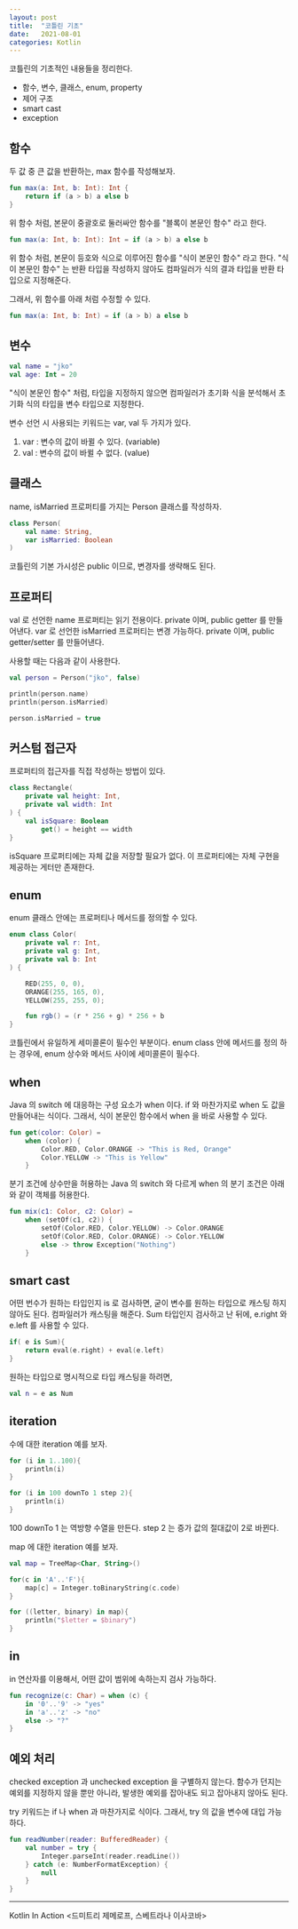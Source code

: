 ```yaml
---
layout: post 
title:  "코틀린 기초"
date:   2021-08-01 
categories: Kotlin
---
```


코틀린의 기초적인 내용들을 정리한다.

- 함수, 변수, 클래스, enum, property
- 제어 구조
- smart cast
- exception

## 함수

두 값 중 큰 값을 반환하는, max 함수를 작성해보자.

```kotlin
fun max(a: Int, b: Int): Int {
    return if (a > b) a else b
}
```

위 함수 처럼, 본문이 중괄호로 둘러싸안 함수를 "블록이 본문인 함수" 라고 한다.

```kotlin
fun max(a: Int, b: Int): Int = if (a > b) a else b
```

위 함수 처럼, 본문이 등호와 식으로 이루어진 함수를 "식이 본문인 함수" 라고 한다.
"식이 본문인 함수" 는 반환 타입을 작성하지 않아도 컴파일러가 식의 결과 타입을 반환 타입으로 지정해준다. 

그래서, 위 함수를 아래 처럼 수정할 수 있다.

```kotlin
fun max(a: Int, b: Int) = if (a > b) a else b
```

## 변수

```kotlin
val name = "jko"
val age: Int = 20
```

"식이 본문인 함수" 처럼, 타입을 지정하지 않으면 컴파일러가 초기화 식을 분석해서 초기화 식의 타입을 변수 타입으로 지정한다. 

변수 선언 시 사용되는 키워드는 var, val 두 가지가 있다.

1. var : 변수의 값이 바뀔 수 있다. (variable)
2. val : 변수의 값이 바뀔 수 없다. (value)

## 클래스

name, isMarried 프로퍼티를 가지는 Person 클래스를 작성하자.

```kotlin
class Person(
    val name: String,
    var isMarried: Boolean
)
```

코틀린의 기본 가시성은 public 이므로, 변경자를 생략해도 된다.

## 프로퍼티

val 로 선언한 name 프로퍼티는 읽기 전용이다. private 이며, public getter 를 만들어낸다. 
var 로 선언한 isMarried 프로퍼티는 변경 가능하다. private 이며, public getter/setter 를 만들어낸다.

사용할 때는 다음과 같이 사용한다.

```kotlin
val person = Person("jko", false)

println(person.name)
println(person.isMarried)

person.isMarried = true
```

## 커스텀 접근자

프로퍼티의 접근자를 직접 작성하는 방법이 있다.

```kotlin
class Rectangle(
    private val height: Int,
    private val width: Int
) {
    val isSquare: Boolean
        get() = height == width
}
```

isSquare 프로퍼티에는 자체 값을 저장할 필요가 없다. 
이 프로퍼티에는 자체 구현을 제공하는 게터만 존재한다.

## enum

enum 클래스 안에는 프로퍼티나 메서드를 정의할 수 있다.

```kotlin
enum class Color(
    private val r: Int,
    private val g: Int,
    private val b: Int
) {

    RED(255, 0, 0),
    ORANGE(255, 165, 0),
    YELLOW(255, 255, 0);

    fun rgb() = (r * 256 + g) * 256 + b
}
```

코틀린에서 유일하게 세미콜론이 필수인 부분이다. 
enum class 안에 메서드를 정의 하는 경우에, enum 상수와 메서드 사이에 세미콜론이 필수다.

## when

Java 의 switch 에 대응하는 구성 요소가 when 이다. 
if 와 마찬가지로 when 도 값을 만들어내는 식이다. 
그래서, 식이 본문인 함수에서 when 을 바로 사용할 수 있다.

```kotlin
fun get(color: Color) =
    when (color) {
        Color.RED, Color.ORANGE -> "This is Red, Orange"
        Color.YELLOW -> "This is Yellow"
    }
```

분기 조건에 상수만을 허용하는 Java 의 switch 와 다르게 when 의 분기 조건은 아래와 같이 객체를 허용한다.

```kotlin
fun mix(c1: Color, c2: Color) =
    when (setOf(c1, c2)) {
        setOf(Color.RED, Color.YELLOW) -> Color.ORANGE
        setOf(Color.RED, Color.ORANGE) -> Color.YELLOW
        else -> throw Exception("Nothing")
    }
```

## smart cast

어떤 번수가 원하는 타입인지 is 로 검사하면, 굳이 변수를 원하는 타입으로 캐스팅 하지 않아도 된다.
컴파일러가 캐스팅을 해준다.
Sum 타입인지 검사하고 난 뒤에, e.right 와 e.left 를 사용할 수 있다.

```kotlin
if( e is Sum){
    return eval(e.right) + eval(e.left)
}
```

원하는 타입으로 명시적으로 타입 캐스팅을 하려면,

```kotlin
val n = e as Num
```

## iteration

수에 대한 iteration 예를 보자.

```kotlin
for (i in 1..100){
    println(i)
}

for (i in 100 downTo 1 step 2){
    println(i)
}
```

100 downTo 1 는 역방향 수열을 만든다. 
step 2 는 증가 값의 절대값이 2로 바뀐다.

map 에 대한 iteration 예를 보자.

```kotlin
val map = TreeMap<Char, String>()

for(c in 'A'..'F'){
    map[c] = Integer.toBinaryString(c.code)
}

for ((letter, binary) in map){
    println("$letter = $binary")
}
```

## in

in 연산자를 이용해서, 어떤 값이 범위에 속하는지 검사 가능하다.

```kotlin
fun recognize(c: Char) = when (c) {
    in '0'..'9' -> "yes"
    in 'a'..'z' -> "no"
    else -> "?"
}
```

## 예외 처리

checked exception 과 unchecked exception 을 구별하지 않는다.
함수가 던지는 예외를 지정하지 않을 뿐만 아니라, 발생한 예외를 잡아내도 되고 잡아내지 않아도 된다.

try 키워드는 if 나 when 과 마찬가지로 식이다. 그래서, try 의 값을 변수에 대입 가능하다.

```kotlin
fun readNumber(reader: BufferedReader) {
    val number = try {
        Integer.parseInt(reader.readLine())
    } catch (e: NumberFormatException) {
        null
    }
}
```

---
Kotlin In Action <드미트리 제메로프, 스베트라나 이사코바>
